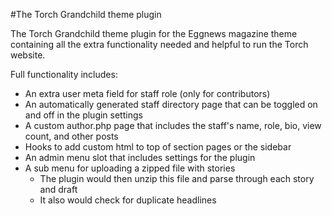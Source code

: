 #The Torch Grandchild theme plugin

The Torch Grandchild theme plugin for the Eggnews magazine theme containing all the extra functionality needed and helpful to run the Torch website.

Full functionality includes:
- An extra user meta field for staff role (only for contributors)
- An automatically generated staff directory page that can be toggled on and off in the plugin settings
- A custom author.php page that includes the staff's name, role, bio, view count, and other posts
- Hooks to add custom html to top of section pages or the sidebar
- An admin menu slot that includes settings for the plugin
- A sub menu for uploading a zipped file with stories
	- The plugin would then unzip this file and parse through each story and draft
	- It also would check for duplicate headlines
